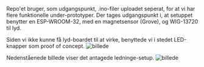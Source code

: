 Repo'et bruger, som udgangspunkt, .ino-filer uploadet seperat, for at vi har flere funktionelle under-prototyper.
Der tages udgangspunkt i, at setuppet benytter en ESP-WROOM-32, med en magnetsensor (Grove), og WIG-13720 til lyd.

Siden vi ikke kunne få lyd-boardet til at virke, benyttede vi i stedet LED-knapper som proof of concept.
![billede](https://github.com/DigitalBogorm/IntroMusicPlayer/assets/122612269/869b2901-5f92-496e-95e8-a5defff961eb)


Nedenståenede billede viser det antagede ledninge-setup.
![billede](https://github.com/DigitalBogorm/IntroMusicPlayer/assets/122612269/4d5572c8-4285-44c4-8a7f-9360d501529e)
